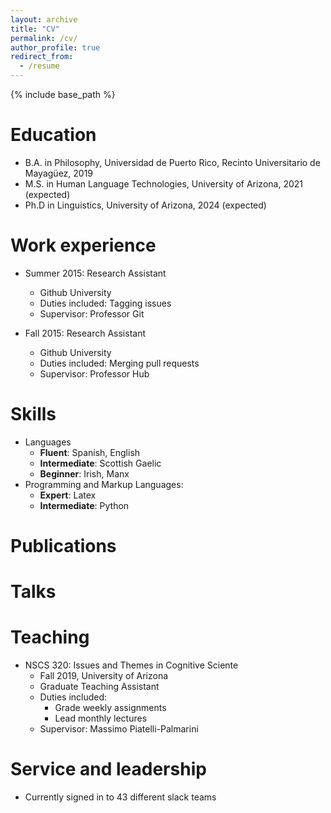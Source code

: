 ```yaml
---
layout: archive
title: "CV"
permalink: /cv/
author_profile: true
redirect_from:
  - /resume
---
```


{% include base_path %}

Education
======
* B.A. in Philosophy, Universidad de Puerto Rico, Recinto Universitario de Mayagüez, 2019
* M.S. in Human Language Technologies, University of Arizona, 2021 (expected)
* Ph.D in Linguistics, University of Arizona, 2024 (expected)

Work experience
======
* Summer 2015: Research Assistant
  * Github University
  * Duties included: Tagging issues
  * Supervisor: Professor Git

* Fall 2015: Research Assistant
  * Github University
  * Duties included: Merging pull requests
  * Supervisor: Professor Hub
  
Skills
======
* Languages
  * **Fluent**: Spanish, English 
  * **Intermediate**: Scottish Gaelic
  * **Beginner**: Irish, Manx
* Programming and Markup Languages: 
  * **Expert**: Latex
  * **Intermediate**: Python 

Publications
======

  
Talks
======
 
  
Teaching
======
* NSCS 320: Issues and Themes in Cognitive Sciente
  * Fall 2019, University of Arizona
  * Graduate Teaching Assistant
  * Duties included: 
    * Grade weekly assignments
    * Lead monthly lectures
  * Supervisor: Massimo Piatelli-Palmarini
  
Service and leadership
======
* Currently signed in to 43 different slack teams
